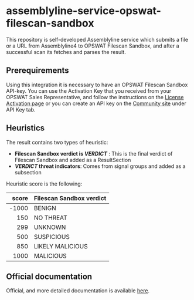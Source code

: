 # assemblyline-service-opswat-filescan-sandbox

This repository is self-developed Assemblyline service which submits a file or a URL from Assemblyline4 to OPSWAT Filescan Sandbox, and after a successful scan its fetches and parses the result.

## Prerequirements

Using this integration it is necessary to have an OPSWAT Filescan Sandbox API-key. You can use the Activation Key that you received from your OPSWAT Sales Representative, and follow the instructions on the [License Activation page](https://docs.opswat.com/filescan/installation/license-activation) or you can create an API key on the [Community site](https://www.filescan.io/auth/signin) under API Key tab.

## Heuristics

The result contains two types of heuristic:

- __Filescan Sandbox verdict is _VERDICT___ : This is the final verdict of Filescan Sandbox and added as a ResultSection
- ___VERDICT_ threat indicators__: Comes from signal groups and added as a subsection

Heuristic score is the following:

| score | Filescan Sandbox verdict |
|------:|--------------------------|
| -1000 | BENIGN                   |
|   150 | NO THREAT                |
|   299 | UNKNOWN                  |
|   500 | SUSPICIOUS               |
|   850 | LIKELY MALICIOUS         |
|  1000 | MALICIOUS                |

## Official documentation

Official, and more detailed documentation is available [here](https://docs.opswat.com/filescan/integrations/assemblyline-4).